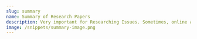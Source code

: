 ```yaml
---
slug: summary
name: Summary of Research Papers
description: Very important for Researching Issues. Sometimes, online articles are summarized as well.
image: /snippets/summary-image.png 
---
```

